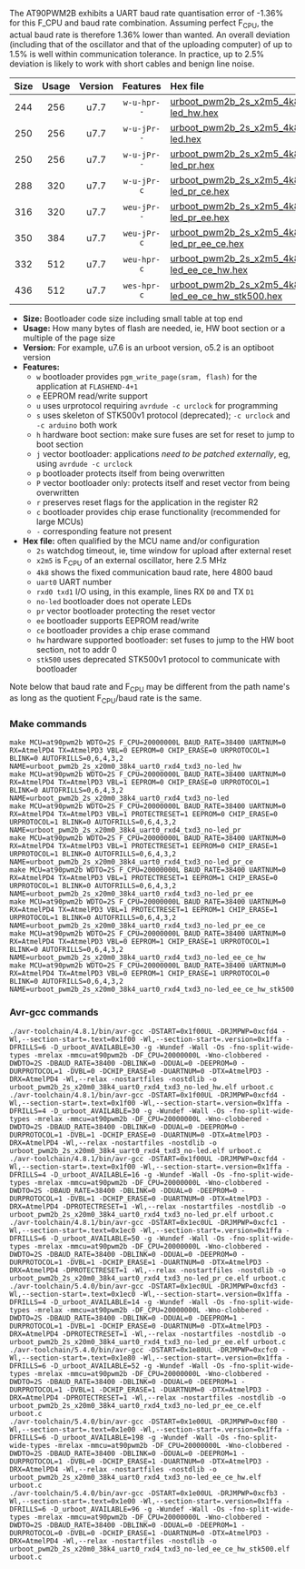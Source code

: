 The AT90PWM2B exhibits a UART baud rate quantisation error of -1.36% for this F_CPU and baud rate combination. Assuming perfect F<sub>CPU</sub>, the actual baud rate is therefore 1.36% lower than wanted. An overall deviation (including that of the oscillator and that of the uploading computer) of up to 1.5% is well within communication tolerance. In practice, up to 2.5% deviation is likely to work with short cables and benign line noise.

|Size|Usage|Version|Features|Hex file|
|:-:|:-:|:-:|:-:|:--|
|244|256|u7.7|`w-u-hpr--`|[urboot_pwm2b_2s_x2m5_4k8_uart0_rxd4_txd3_no-led_hw.hex](https://raw.githubusercontent.com/stefanrueger/urboot.hex/main/mcus/at90pwm2b/watchdog_2_s/external_oscillator_x/%2B2m500000_hz/%2B%2B%2B4k8_baud/uart0_rxd4_txd3/no-led/urboot_pwm2b_2s_x2m5_4k8_uart0_rxd4_txd3_no-led_hw.hex)|
|250|256|u7.7|`w-u-jPr--`|[urboot_pwm2b_2s_x2m5_4k8_uart0_rxd4_txd3_no-led.hex](https://raw.githubusercontent.com/stefanrueger/urboot.hex/main/mcus/at90pwm2b/watchdog_2_s/external_oscillator_x/%2B2m500000_hz/%2B%2B%2B4k8_baud/uart0_rxd4_txd3/no-led/urboot_pwm2b_2s_x2m5_4k8_uart0_rxd4_txd3_no-led.hex)|
|250|256|u7.7|`w-u-jPr--`|[urboot_pwm2b_2s_x2m5_4k8_uart0_rxd4_txd3_no-led_pr.hex](https://raw.githubusercontent.com/stefanrueger/urboot.hex/main/mcus/at90pwm2b/watchdog_2_s/external_oscillator_x/%2B2m500000_hz/%2B%2B%2B4k8_baud/uart0_rxd4_txd3/no-led/urboot_pwm2b_2s_x2m5_4k8_uart0_rxd4_txd3_no-led_pr.hex)|
|288|320|u7.7|`w-u-jPr-c`|[urboot_pwm2b_2s_x2m5_4k8_uart0_rxd4_txd3_no-led_pr_ce.hex](https://raw.githubusercontent.com/stefanrueger/urboot.hex/main/mcus/at90pwm2b/watchdog_2_s/external_oscillator_x/%2B2m500000_hz/%2B%2B%2B4k8_baud/uart0_rxd4_txd3/no-led/urboot_pwm2b_2s_x2m5_4k8_uart0_rxd4_txd3_no-led_pr_ce.hex)|
|316|320|u7.7|`weu-jPr--`|[urboot_pwm2b_2s_x2m5_4k8_uart0_rxd4_txd3_no-led_pr_ee.hex](https://raw.githubusercontent.com/stefanrueger/urboot.hex/main/mcus/at90pwm2b/watchdog_2_s/external_oscillator_x/%2B2m500000_hz/%2B%2B%2B4k8_baud/uart0_rxd4_txd3/no-led/urboot_pwm2b_2s_x2m5_4k8_uart0_rxd4_txd3_no-led_pr_ee.hex)|
|350|384|u7.7|`weu-jPr-c`|[urboot_pwm2b_2s_x2m5_4k8_uart0_rxd4_txd3_no-led_pr_ee_ce.hex](https://raw.githubusercontent.com/stefanrueger/urboot.hex/main/mcus/at90pwm2b/watchdog_2_s/external_oscillator_x/%2B2m500000_hz/%2B%2B%2B4k8_baud/uart0_rxd4_txd3/no-led/urboot_pwm2b_2s_x2m5_4k8_uart0_rxd4_txd3_no-led_pr_ee_ce.hex)|
|332|512|u7.7|`weu-hpr-c`|[urboot_pwm2b_2s_x2m5_4k8_uart0_rxd4_txd3_no-led_ee_ce_hw.hex](https://raw.githubusercontent.com/stefanrueger/urboot.hex/main/mcus/at90pwm2b/watchdog_2_s/external_oscillator_x/%2B2m500000_hz/%2B%2B%2B4k8_baud/uart0_rxd4_txd3/no-led/urboot_pwm2b_2s_x2m5_4k8_uart0_rxd4_txd3_no-led_ee_ce_hw.hex)|
|436|512|u7.7|`wes-hpr-c`|[urboot_pwm2b_2s_x2m5_4k8_uart0_rxd4_txd3_no-led_ee_ce_hw_stk500.hex](https://raw.githubusercontent.com/stefanrueger/urboot.hex/main/mcus/at90pwm2b/watchdog_2_s/external_oscillator_x/%2B2m500000_hz/%2B%2B%2B4k8_baud/uart0_rxd4_txd3/no-led/urboot_pwm2b_2s_x2m5_4k8_uart0_rxd4_txd3_no-led_ee_ce_hw_stk500.hex)|

- **Size:** Bootloader code size including small table at top end
- **Usage:** How many bytes of flash are needed, ie, HW boot section or a multiple of the page size
- **Version:** For example, u7.6 is an urboot version, o5.2 is an optiboot version
- **Features:**
  + `w` bootloader provides `pgm_write_page(sram, flash)` for the application at `FLASHEND-4+1`
  + `e` EEPROM read/write support
  + `u` uses urprotocol requiring `avrdude -c urclock` for programming
  + `s` uses skeleton of STK500v1 protocol (deprecated); `-c urclock` and `-c arduino` both work
  + `h` hardware boot section: make sure fuses are set for reset to jump to boot section
  + `j` vector bootloader: applications *need to be patched externally*, eg, using `avrdude -c urclock`
  + `p` bootloader protects itself from being overwritten
  + `P` vector bootloader only: protects itself and reset vector from being overwritten
  + `r` preserves reset flags for the application in the register R2
  + `c` bootloader provides chip erase functionality (recommended for large MCUs)
  + `-` corresponding feature not present
- **Hex file:** often qualified by the MCU name and/or configuration
  + `2s` watchdog timeout, ie, time window for upload after external reset
  + `x2m5` is F<sub>CPU</sub> of an external oscillator, here 2.5 MHz
  + `4k8` shows the fixed communication baud rate, here 4800 baud
  + `uart0` UART number
  + `rxd0 txd1` I/O using, in this example, lines RX `D0` and TX `D1`
  + `no-led` bootloader does not operate LEDs
  + `pr` vector bootloader protecting the reset vector
  + `ee` bootloader supports EEPROM read/write
  + `ce` bootloader provides a chip erase command
  + `hw` hardware supported bootloader: set fuses to jump to the HW boot section, not to addr 0
  + `stk500` uses deprecated STK500v1 protocol to communicate with bootloader


Note below that baud rate and F<sub>CPU</sub> may be different from the path name's as long as the quotient F<sub>CPU</sub>/baud rate is the same.

### Make commands
```
make MCU=at90pwm2b WDTO=2S F_CPU=20000000L BAUD_RATE=38400 UARTNUM=0 RX=AtmelPD4 TX=AtmelPD3 VBL=0 EEPROM=0 CHIP_ERASE=0 URPROTOCOL=1 BLINK=0 AUTOFRILLS=0,6,4,3,2 NAME=urboot_pwm2b_2s_x20m0_38k4_uart0_rxd4_txd3_no-led_hw
make MCU=at90pwm2b WDTO=2S F_CPU=20000000L BAUD_RATE=38400 UARTNUM=0 RX=AtmelPD4 TX=AtmelPD3 VBL=1 EEPROM=0 CHIP_ERASE=0 URPROTOCOL=1 BLINK=0 AUTOFRILLS=0,6,4,3,2 NAME=urboot_pwm2b_2s_x20m0_38k4_uart0_rxd4_txd3_no-led
make MCU=at90pwm2b WDTO=2S F_CPU=20000000L BAUD_RATE=38400 UARTNUM=0 RX=AtmelPD4 TX=AtmelPD3 VBL=1 PROTECTRESET=1 EEPROM=0 CHIP_ERASE=0 URPROTOCOL=1 BLINK=0 AUTOFRILLS=0,6,4,3,2 NAME=urboot_pwm2b_2s_x20m0_38k4_uart0_rxd4_txd3_no-led_pr
make MCU=at90pwm2b WDTO=2S F_CPU=20000000L BAUD_RATE=38400 UARTNUM=0 RX=AtmelPD4 TX=AtmelPD3 VBL=1 PROTECTRESET=1 EEPROM=0 CHIP_ERASE=1 URPROTOCOL=1 BLINK=0 AUTOFRILLS=0,6,4,3,2 NAME=urboot_pwm2b_2s_x20m0_38k4_uart0_rxd4_txd3_no-led_pr_ce
make MCU=at90pwm2b WDTO=2S F_CPU=20000000L BAUD_RATE=38400 UARTNUM=0 RX=AtmelPD4 TX=AtmelPD3 VBL=1 PROTECTRESET=1 EEPROM=1 CHIP_ERASE=0 URPROTOCOL=1 BLINK=0 AUTOFRILLS=0,6,4,3,2 NAME=urboot_pwm2b_2s_x20m0_38k4_uart0_rxd4_txd3_no-led_pr_ee
make MCU=at90pwm2b WDTO=2S F_CPU=20000000L BAUD_RATE=38400 UARTNUM=0 RX=AtmelPD4 TX=AtmelPD3 VBL=1 PROTECTRESET=1 EEPROM=1 CHIP_ERASE=1 URPROTOCOL=1 BLINK=0 AUTOFRILLS=0,6,4,3,2 NAME=urboot_pwm2b_2s_x20m0_38k4_uart0_rxd4_txd3_no-led_pr_ee_ce
make MCU=at90pwm2b WDTO=2S F_CPU=20000000L BAUD_RATE=38400 UARTNUM=0 RX=AtmelPD4 TX=AtmelPD3 VBL=0 EEPROM=1 CHIP_ERASE=1 URPROTOCOL=1 BLINK=0 AUTOFRILLS=0,6,4,3,2 NAME=urboot_pwm2b_2s_x20m0_38k4_uart0_rxd4_txd3_no-led_ee_ce_hw
make MCU=at90pwm2b WDTO=2S F_CPU=20000000L BAUD_RATE=38400 UARTNUM=0 RX=AtmelPD4 TX=AtmelPD3 VBL=0 EEPROM=1 CHIP_ERASE=1 URPROTOCOL=0 BLINK=0 AUTOFRILLS=0,6,4,3,2 NAME=urboot_pwm2b_2s_x20m0_38k4_uart0_rxd4_txd3_no-led_ee_ce_hw_stk500
```

### Avr-gcc commands
```
./avr-toolchain/4.8.1/bin/avr-gcc -DSTART=0x1f00UL -DRJMPWP=0xcfd4 -Wl,--section-start=.text=0x1f00 -Wl,--section-start=.version=0x1ffa -DFRILLS=6 -D_urboot_AVAILABLE=30 -g -Wundef -Wall -Os -fno-split-wide-types -mrelax -mmcu=at90pwm2b -DF_CPU=20000000L -Wno-clobbered -DWDTO=2S -DBAUD_RATE=38400 -DBLINK=0 -DDUAL=0 -DEEPROM=0 -DURPROTOCOL=1 -DVBL=0 -DCHIP_ERASE=0 -DUARTNUM=0 -DTX=AtmelPD3 -DRX=AtmelPD4 -Wl,--relax -nostartfiles -nostdlib -o urboot_pwm2b_2s_x20m0_38k4_uart0_rxd4_txd3_no-led_hw.elf urboot.c
./avr-toolchain/4.8.1/bin/avr-gcc -DSTART=0x1f00UL -DRJMPWP=0xcfd4 -Wl,--section-start=.text=0x1f00 -Wl,--section-start=.version=0x1ffa -DFRILLS=4 -D_urboot_AVAILABLE=30 -g -Wundef -Wall -Os -fno-split-wide-types -mrelax -mmcu=at90pwm2b -DF_CPU=20000000L -Wno-clobbered -DWDTO=2S -DBAUD_RATE=38400 -DBLINK=0 -DDUAL=0 -DEEPROM=0 -DURPROTOCOL=1 -DVBL=1 -DCHIP_ERASE=0 -DUARTNUM=0 -DTX=AtmelPD3 -DRX=AtmelPD4 -Wl,--relax -nostartfiles -nostdlib -o urboot_pwm2b_2s_x20m0_38k4_uart0_rxd4_txd3_no-led.elf urboot.c
./avr-toolchain/4.8.1/bin/avr-gcc -DSTART=0x1f00UL -DRJMPWP=0xcfd4 -Wl,--section-start=.text=0x1f00 -Wl,--section-start=.version=0x1ffa -DFRILLS=4 -D_urboot_AVAILABLE=16 -g -Wundef -Wall -Os -fno-split-wide-types -mrelax -mmcu=at90pwm2b -DF_CPU=20000000L -Wno-clobbered -DWDTO=2S -DBAUD_RATE=38400 -DBLINK=0 -DDUAL=0 -DEEPROM=0 -DURPROTOCOL=1 -DVBL=1 -DCHIP_ERASE=0 -DUARTNUM=0 -DTX=AtmelPD3 -DRX=AtmelPD4 -DPROTECTRESET=1 -Wl,--relax -nostartfiles -nostdlib -o urboot_pwm2b_2s_x20m0_38k4_uart0_rxd4_txd3_no-led_pr.elf urboot.c
./avr-toolchain/4.8.1/bin/avr-gcc -DSTART=0x1ec0UL -DRJMPWP=0xcfc1 -Wl,--section-start=.text=0x1ec0 -Wl,--section-start=.version=0x1ffa -DFRILLS=6 -D_urboot_AVAILABLE=50 -g -Wundef -Wall -Os -fno-split-wide-types -mrelax -mmcu=at90pwm2b -DF_CPU=20000000L -Wno-clobbered -DWDTO=2S -DBAUD_RATE=38400 -DBLINK=0 -DDUAL=0 -DEEPROM=0 -DURPROTOCOL=1 -DVBL=1 -DCHIP_ERASE=1 -DUARTNUM=0 -DTX=AtmelPD3 -DRX=AtmelPD4 -DPROTECTRESET=1 -Wl,--relax -nostartfiles -nostdlib -o urboot_pwm2b_2s_x20m0_38k4_uart0_rxd4_txd3_no-led_pr_ce.elf urboot.c
./avr-toolchain/5.4.0/bin/avr-gcc -DSTART=0x1ec0UL -DRJMPWP=0xcfd3 -Wl,--section-start=.text=0x1ec0 -Wl,--section-start=.version=0x1ffa -DFRILLS=4 -D_urboot_AVAILABLE=14 -g -Wundef -Wall -Os -fno-split-wide-types -mrelax -mmcu=at90pwm2b -DF_CPU=20000000L -Wno-clobbered -DWDTO=2S -DBAUD_RATE=38400 -DBLINK=0 -DDUAL=0 -DEEPROM=1 -DURPROTOCOL=1 -DVBL=1 -DCHIP_ERASE=0 -DUARTNUM=0 -DTX=AtmelPD3 -DRX=AtmelPD4 -DPROTECTRESET=1 -Wl,--relax -nostartfiles -nostdlib -o urboot_pwm2b_2s_x20m0_38k4_uart0_rxd4_txd3_no-led_pr_ee.elf urboot.c
./avr-toolchain/5.4.0/bin/avr-gcc -DSTART=0x1e80UL -DRJMPWP=0xcfc0 -Wl,--section-start=.text=0x1e80 -Wl,--section-start=.version=0x1ffa -DFRILLS=6 -D_urboot_AVAILABLE=52 -g -Wundef -Wall -Os -fno-split-wide-types -mrelax -mmcu=at90pwm2b -DF_CPU=20000000L -Wno-clobbered -DWDTO=2S -DBAUD_RATE=38400 -DBLINK=0 -DDUAL=0 -DEEPROM=1 -DURPROTOCOL=1 -DVBL=1 -DCHIP_ERASE=1 -DUARTNUM=0 -DTX=AtmelPD3 -DRX=AtmelPD4 -DPROTECTRESET=1 -Wl,--relax -nostartfiles -nostdlib -o urboot_pwm2b_2s_x20m0_38k4_uart0_rxd4_txd3_no-led_pr_ee_ce.elf urboot.c
./avr-toolchain/5.4.0/bin/avr-gcc -DSTART=0x1e00UL -DRJMPWP=0xcf80 -Wl,--section-start=.text=0x1e00 -Wl,--section-start=.version=0x1ffa -DFRILLS=6 -D_urboot_AVAILABLE=198 -g -Wundef -Wall -Os -fno-split-wide-types -mrelax -mmcu=at90pwm2b -DF_CPU=20000000L -Wno-clobbered -DWDTO=2S -DBAUD_RATE=38400 -DBLINK=0 -DDUAL=0 -DEEPROM=1 -DURPROTOCOL=1 -DVBL=0 -DCHIP_ERASE=1 -DUARTNUM=0 -DTX=AtmelPD3 -DRX=AtmelPD4 -Wl,--relax -nostartfiles -nostdlib -o urboot_pwm2b_2s_x20m0_38k4_uart0_rxd4_txd3_no-led_ee_ce_hw.elf urboot.c
./avr-toolchain/5.4.0/bin/avr-gcc -DSTART=0x1e00UL -DRJMPWP=0xcfb3 -Wl,--section-start=.text=0x1e00 -Wl,--section-start=.version=0x1ffa -DFRILLS=6 -D_urboot_AVAILABLE=96 -g -Wundef -Wall -Os -fno-split-wide-types -mrelax -mmcu=at90pwm2b -DF_CPU=20000000L -Wno-clobbered -DWDTO=2S -DBAUD_RATE=38400 -DBLINK=0 -DDUAL=0 -DEEPROM=1 -DURPROTOCOL=0 -DVBL=0 -DCHIP_ERASE=1 -DUARTNUM=0 -DTX=AtmelPD3 -DRX=AtmelPD4 -Wl,--relax -nostartfiles -nostdlib -o urboot_pwm2b_2s_x20m0_38k4_uart0_rxd4_txd3_no-led_ee_ce_hw_stk500.elf urboot.c
```


